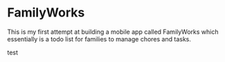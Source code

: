 # FamilyWorks
This is my first attempt at building a mobile app called FamilyWorks which essentially is a todo list for families to manage chores and tasks.

test
